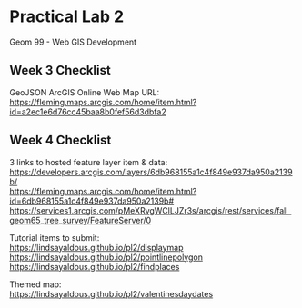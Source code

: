 # Practical Lab 2
Geom 99 - Web GIS Development

## Week 3 Checklist

GeoJSON ArcGIS Online Web Map URL:
<br> https://fleming.maps.arcgis.com/home/item.html?id=a2ec1e6d76cc45baa8b0fef56d3dbfa2

## Week 4 Checklist

3 links to hosted feature layer item & data:
<br> https://developers.arcgis.com/layers/6db968155a1c4f849e937da950a2139b/
<br> https://fleming.maps.arcgis.com/home/item.html?id=6db968155a1c4f849e937da950a2139b#
<br> https://services1.arcgis.com/pMeXRvgWClLJZr3s/arcgis/rest/services/fall_geom65_tree_survey/FeatureServer/0 

Tutorial items to submit:
<br> https://lindsayaldous.github.io/pl2/displaymap
<br> https://lindsayaldous.github.io/pl2/pointlinepolygon
<br> https://lindsayaldous.github.io/pl2/findplaces

Themed map:
<br> https://lindsayaldous.github.io/pl2/valentinesdaydates
